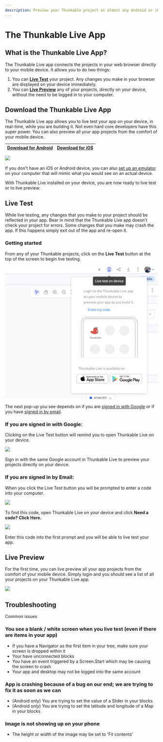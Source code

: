 ```yaml
---
description: Preview your Thunkable project on almost any Android or iOS device.
---
```


# The Thunkable Live App

## **What is the Thunkable Live App?**

The Thunkable Live app connects the projects in your web browser directly to your mobile device. It allows you to do two things:

1. You can [**Live Test**](live-test.md#live-test) your project. Any changes you make in your browser are displayed on your device immediately. 
2. You can [**Live Preview**](live-test.md#live-preview) any of your projects, directly on your device, without the need to be logged in to your computer.

## **Download the Thunkable Live App**

The Thunkable Live app allows you to live test your app on your device, in real-time, while you are building it. Not even hard core developers have this super power. You can also preview all your app projects from the comfort of your mobile device.

| [**Download for Android**](https://play.google.com/store/apps/details?id=com.thunkable.live) | [**Download for iOS**](http://appstore.com/thunkablelive) |
| :--- | :--- |


![](../.gitbook/assets/appstorepic_email_small.png)

If you don't have an iOS or Android device, you can also [set up an emulator](../emulators.md) on your computer that will mimic what you would see on an actual device.‌

With Thunkable Live installed on your device, you are now ready to live test or to live preview.‌

## **Live Test**

While live testing, any changes that you make to your project should be reflected in your app. Bear in mind that the Thunkable Live app doesn't check your project for errors. Some changes that you make may crash the app. If this happens simply exit out of the app and re-open it.

### **Getting started**

From any of your Thunkable projects, click on the **Live Test** button at the top of the screen to begin live testing.

![](../.gitbook/assets/live_test_icon.png)

‌The next pop-up you see depends on if you are [signed in with Google](live-test.md#if-you-are-signed-in-with-google) or if you have [signed in by email](live-test.md#if-you-are-signed-in-by-email).‌

### **If you are signed in with Google:**

Clicking on the Live Test button will remind you to open Thunkable Live on your device.

![](../.gitbook/assets/lt_gmail.png)

Sign in with the same Google account in Thunkable Live to preview your projects directly on your device.

### **If you are signed in by Email:**

When you click the Live Test button you will be prompted to enter a code into your computer.

![](../.gitbook/assets/lt_email.png)

To find this code, open Thunkable Live on your device and click **Need a code? Click Here.**

![](../.gitbook/assets/live2%20%281%29.png)

Enter this code into the first prompt and you will be able to live test your app.

## **Live Preview**

For the first time, you can live preview all your app projects from the comfort of your mobile device. Simply login and you should see a list of all your projects on your Thunkable Live app.

![](../.gitbook/assets/live-preview-fig-1%20%281%29.gif)

## Troubleshooting

Common issues

### **You see a blank / white screen when you live test \(even if there are items in your app\)**

* If you have a Navigator as the first item in your tree, make sure your screen is dropped within it
* Your have unconnected blocks
* You have an event triggered by a Screen.Start which may be causing the screen to crash
* Your app and desktop may not be logged into the same account

### **App is crashing because of a bug on our end; we are trying to fix it as soon as we can**

* \(Android only\) You are trying to set the value of a Slider in your blocks 
* \(Android only\) You are trying to set the latitude and longitude of a Map in your blocks

### **Image is not showing up on your phone**

* The height or width of the image may be set to 'Fit contents'

